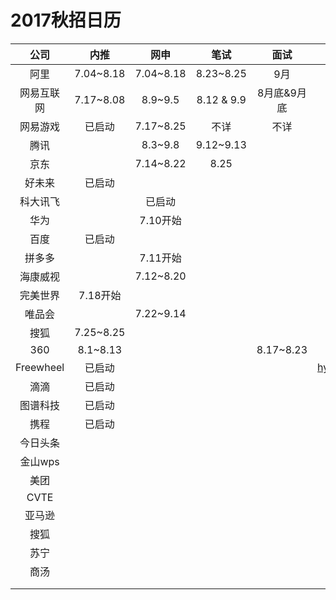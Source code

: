 # 2017秋招日历

|    公司     |    内推     |    网申     |     笔试     |    面试     |         其他         |
| :-------: | :-------: | :-------: | :--------: | :-------: | :----------------: |
|    阿里     | 7.04~8.18 | 7.04~8.18 | 8.23~8.25  |    9月     |                    |
|   网易互联网   | 7.17~8.08 |  8.9~9.5  | 8.12 & 9.9 |  8月底&9月底  |                    |
|   网易游戏    |    已启动    | 7.17~8.25 |     不详     |    不详     |                    |
|    腾讯     |           |  8.3~9.8  | 9.12~9.13  |           |                    |
|    京东     |           | 7.14~8.22 |    8.25    |           |                    |
|    好未来    |    已启动    |           |            |           |                    |
|   科大讯飞    |           |    已启动    |            |           |                    |
|    华为     |           |  7.10开始   |            |           |                    |
|    百度     |    已启动    |           |            |           |                    |
|    拼多多    |           |  7.11开始   |            |           |                    |
|   海康威视    |           | 7.12~8.20 |            |           |                    |
|   完美世界    |  7.18开始   |           |            |           |                    |
|    唯品会    |           | 7.22~9.14 |            |           |                    |
|    搜狐     | 7.25~8.25 |           |            |           |                    |
|    360    | 8.1~8.13  |           |            | 8.17~8.23 |                    |
| Freewheel |    已启动    |           |            |           | hyxue@freewheel.tv |
|    滴滴     |    已启动    |           |            |           |                    |
|   图谱科技    |    已启动    |           |            |           |                    |
|    携程     |    已启动    |           |            |           |                    |
|   今日头条    |           |           |            |           |                    |
|   金山wps   |           |           |            |           |                    |
|    美团     |           |           |            |           |                    |
|   CVTE    |           |           |            |           |                    |
|    亚马逊    |           |           |            |           |                    |
|    搜狐     |           |           |            |           |                    |
|    苏宁     |           |           |            |           |                    |
|    商汤     |           |           |            |           |                    |
|           |           |           |            |           |                    |
|           |           |           |            |           |                    |